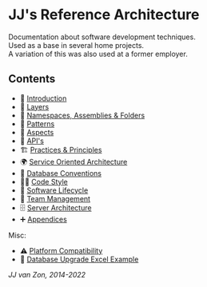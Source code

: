 JJ's Reference Architecture
===========================

Documentation about software development techniques.  
Used as a base in several home projects.   
A variation of this was also used at a former employer.

Contents
--------

- 📢 [Introduction](introduction.md)
- 🧅 [Layers](layers.md)
- 🍱 [Namespaces, Assemblies & Folders](namespaces-assemblies-and-folders.md)
- 🧶 [Patterns](patterns/README.md)
- 🧱 [Aspects](aspects.md)
- 🎁 [API's](api/README.md)
- 🏗 [Practices & Principles](practices-and-principles.md)
- 🌍 [Service Oriented Architecture](service-oriented-architecture.md)
- 📀 [Database Conventions](database-conventions.md)
- 👨‍💻 [Code Style](code-style.md)
- 🚀 [Software Lifecycle](software-lifecycle.md)
- 👥 [Team Management](team-management.md)
- 🗄 [Server Architecture](server-architecture.md)
- ➕ [Appendices](appendices.md)

Misc:

- ⚠ [Platform Compatibility](platform-compatibility.md)
- 📰 [Database Upgrade Excel Example](database-upgrade-excel-example.xlsx)

*JJ van Zon, 2014-2022*

